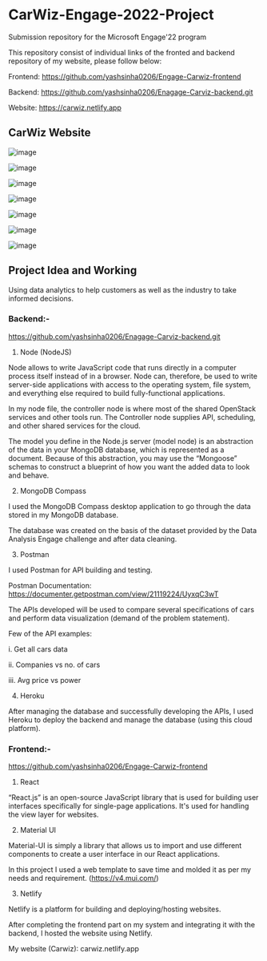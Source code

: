 # CarWiz-Engage-2022-Project
Submission repository for the Microsoft Engage'22 program

This repository consist of individual links of the fronted and backend repository of my website, please follow below:

Frontend: https://github.com/yashsinha0206/Engage-Carwiz-frontend

Backend: https://github.com/yashsinha0206/Enagage-Carviz-backend.git

Website: https://carwiz.netlify.app

## CarWiz Website

![image](https://user-images.githubusercontent.com/74976948/170836652-bf6d10d2-c3e1-4a7f-9613-6df4a72f086f.png)

![image](https://user-images.githubusercontent.com/74976948/170836660-c5ad29aa-3e94-48a4-bdba-33893839ed4f.png)

![image](https://user-images.githubusercontent.com/74976948/170836670-55412e3b-c08a-4fec-9195-6d52adfb12de.png)

![image](https://user-images.githubusercontent.com/74976948/170836675-3bfe7540-26cc-4360-9bf5-e9d4ea0dc155.png)

![image](https://user-images.githubusercontent.com/74976948/170836681-cbe900c9-400f-4a32-bb45-0ce77febf036.png)

![image](https://user-images.githubusercontent.com/74976948/170836713-1ee8ff5f-f0de-45f8-8c69-6cd2e7774c2a.png)

![image](https://user-images.githubusercontent.com/74976948/170836722-6603347a-70e7-4070-b0f5-1af33d1a6a1e.png)



## Project Idea and Working

Using data analytics to help customers as well as the industry to take informed decisions.



### Backend:-

https://github.com/yashsinha0206/Enagage-Carviz-backend.git

1. Node (NodeJS)

Node allows to write JavaScript code that runs directly in a computer process itself instead of in a browser. Node can, therefore, be used to write server-side applications with access to the operating system, file system, and everything else required to build fully-functional applications.

In my node file, the controller node is where most of the shared OpenStack services and other tools run. The Controller node supplies API, scheduling, and other shared services for the cloud.

The model you define in the Node.js server (model node) is an abstraction of the data in your MongoDB database, which is represented as a document. Because of this abstraction, you may use the “Mongoose” schemas to construct a blueprint of how you want the added data to look and behave.


2. MongoDB Compass

I used the MongoDB Compass desktop application to go through the data stored in my MongoDB database. 

The database was created on the basis of the dataset provided by the Data Analysis Engage challenge and after data cleaning.


3. Postman

I used Postman for API building and testing.

Postman Documentation: https://documenter.getpostman.com/view/21119224/UyxqC3wT


The APIs developed will be used to compare several specifications of cars and perform data visualization (demand of the problem statement).

Few of the API examples: 

i. Get all cars data

ii. Companies vs no. of cars

iii. Avg price vs power


4. Heroku

After managing the database and successfully developing the APIs, I used Heroku to deploy the backend and manage the database (using this cloud platform).



### Frontend:-

https://github.com/yashsinha0206/Engage-Carwiz-frontend

1. React

“React.js” is an open-source JavaScript library that is used for building user interfaces specifically for single-page applications. It's used for handling the view layer for websites.

2. Material UI

Material-UI is simply a library that allows us to import and use different components to create a user interface in our React applications.

In this project I used a web template to save time and molded it as per my needs and requirement. (https://v4.mui.com/)

3. Netlify

Netlify is a platform for building and deploying/hosting websites.

After completing the frontend part on my system and integrating it with the backend, I hosted the website using Netlify. 

My website (Carwiz): carwiz.netlify.app







